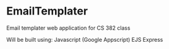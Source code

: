 # EmailTemplater
Email templater web application for CS 382 class


Will be built using: 
Javascript (Google Appscript)
EJS
Express



